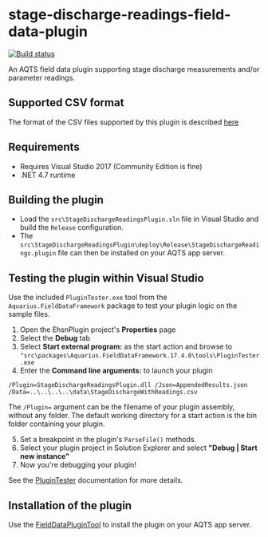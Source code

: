 # stage-discharge-readings-field-data-plugin

[![Build status](https://ci.appveyor.com/api/projects/status/kd35cx68832yqldy/branch/master?svg=true)](https://ci.appveyor.com/project/SystemsAdministrator/stage-discharge-readings-field-data-plugin/branch/master)

An AQTS field data plugin supporting stage discharge measurements and/or parameter readings.

## Supported CSV format

The format of the CSV files supported by this plugin is described [here](src/StageDischargeReadingsPlugin)

## Requirements

- Requires Visual Studio 2017 (Community Edition is fine)
- .NET 4.7 runtime

## Building the plugin

- Load the `src\StageDischargeReadingsPlugin.sln` file in Visual Studio and build the `Release` configuration.
- The `src\StageDischargeReadingsPlugin\deploy\Release\StageDischargeReadings.plugin` file can then be installed on your AQTS app server.

## Testing the plugin within Visual Studio

Use the included `PluginTester.exe` tool from the `Aquarius.FieldDataFramework` package to test your plugin logic on the sample files.

1. Open the EhsnPlugin project's **Properties** page
2. Select the **Debug** tab
3. Select **Start external program:** as the start action and browse to `"src\packages\Aquarius.FieldDataFramework.17.4.0\tools\PluginTester.exe`
4. Enter the **Command line arguments:** to launch your plugin

```
/Plugin=StageDischargeReadingsPlugin.dll /Json=AppendedResults.json /Data=..\..\..\..\data\StageDischargeWithReadings.csv
```

The `/Plugin=` argument can be the filename of your plugin assembly, without any folder. The default working directory for a start action is the bin folder containing your plugin.

5. Set a breakpoint in the plugin's `ParseFile()` methods.
6. Select your plugin project in Solution Explorer and select **"Debug | Start new instance"**
7. Now you're debugging your plugin!

See the [PluginTester](https://github.com/AquaticInformatics/aquarius-field-data-framework/tree/master/src/PluginTester) documentation for more details.

## Installation of the plugin

Use the [FieldDataPluginTool](https://github.com/AquaticInformatics/aquarius-field-data-framework/tree/master/src/FieldDataPluginTool) to install the plugin on your AQTS app server.
